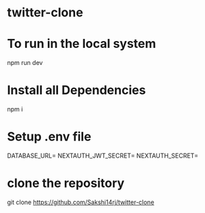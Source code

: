 # twitter-clone
# To run in the local system
npm run dev
# Install all Dependencies
npm i
# Setup .env file
DATABASE_URL=
NEXTAUTH_JWT_SECRET=
NEXTAUTH_SECRET=
# clone the repository
git clone https://github.com/Sakshi14rj/twitter-clone




